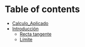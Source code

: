 # Table of contents

* [Calculo\_Aplicado](README.md)
* [Introducción](introduccion/README.md)
  * [Recta tangente](introduccion/recta-tangente.md)
  * [Límite](introduccion/limite.md)
